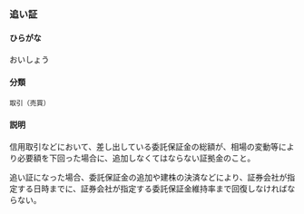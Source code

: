 <div style="display:none;">

## [あ行](securities-terms?id=あ行)

</div>

### 追い証

#### ひらがな

おいしょう

#### 分類

`取引（売買）`

#### 説明

信用取引などにおいて、差し出している委託保証金の総額が、相場の変動等により必要額を下回った場合に、追加しなくてはならない証拠金のこと。
 
追い証になった場合、委託保証金の追加や建株の決済などにより、証券会社が指定する日時までに、証券会社が指定する委託保証金維持率まで回復しなければならない。

<div style="display:none;">

## [か行](securities-terms?id=か行)
## [さ行](securities-terms?id=さ行)
## [た行](securities-terms?id=た行)
## [な行](securities-terms?id=な行)
## [は行](securities-terms?id=は行)
## [ま行](securities-terms?id=ま行)
## [や行](securities-terms?id=や行)
## [ら行](securities-terms?id=ら行)
## [わ行](securities-terms?id=わ行)
## [英数字・記号](securities-terms?id=英数字・記号)

</div>

